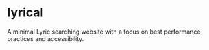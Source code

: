 # lyrical
A minimal Lyric searching website with a focus on best performance, practices and accessibility.
